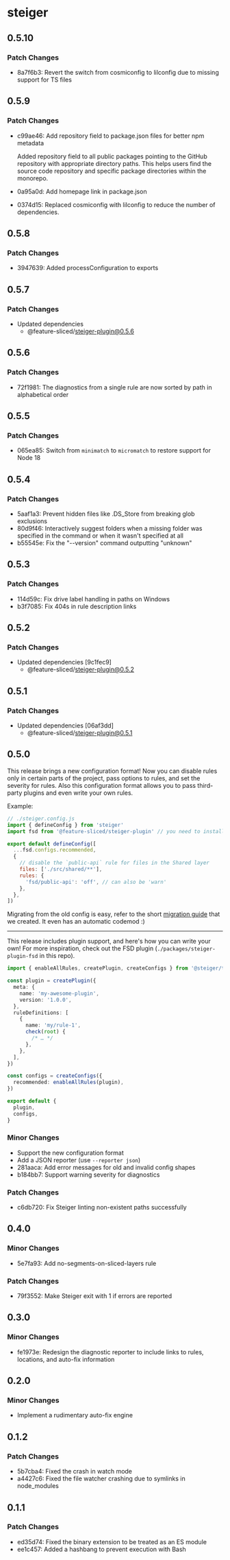 # steiger

## 0.5.10

### Patch Changes

- 8a7f6b3: Revert the switch from cosmiconfig to lilconfig due to missing support for TS files

## 0.5.9

### Patch Changes

- c99ae46: Add repository field to package.json files for better npm metadata

  Added repository field to all public packages pointing to the GitHub repository with appropriate directory paths. This helps users find the source code repository and specific package directories within the monorepo.

- 0a95a0d: Add homepage link in package.json
- 0374d15: Replaced cosmiconfig with lilconfig to reduce the number of dependencies.

## 0.5.8

### Patch Changes

- 3947639: Added processConfiguration to exports

## 0.5.7

### Patch Changes

- Updated dependencies
  - @feature-sliced/steiger-plugin@0.5.6

## 0.5.6

### Patch Changes

- 72f1981: The diagnostics from a single rule are now sorted by path in alphabetical order

## 0.5.5

### Patch Changes

- 065ea85: Switch from `minimatch` to `micromatch` to restore support for Node 18

## 0.5.4

### Patch Changes

- 5aaf1a3: Prevent hidden files like .DS_Store from breaking glob exclusions
- 80d9f46: Interactively suggest folders when a missing folder was specified in the command or when it wasn't specified at all
- b55545e: Fix the "--version" command outputting "unknown"

## 0.5.3

### Patch Changes

- 114d59c: Fix drive label handling in paths on Windows
- b3f7085: Fix 404s in rule description links

## 0.5.2

### Patch Changes

- Updated dependencies [9c1fec9]
  - @feature-sliced/steiger-plugin@0.5.2

## 0.5.1

### Patch Changes

- Updated dependencies [06af3dd]
  - @feature-sliced/steiger-plugin@0.5.1

## 0.5.0

This release brings a new configuration format! Now you can disable rules only in certain parts of the project, pass options to rules, and set the severity for rules. Also this configuration format allows you to pass third-party plugins and even write your own rules.

Example:

```javascript
// ./steiger.config.js
import { defineConfig } from 'steiger'
import fsd from '@feature-sliced/steiger-plugin' // you need to install separately this now

export default defineConfig([
  ...fsd.configs.recommended,
  {
    // disable the `public-api` rule for files in the Shared layer
    files: ['./src/shared/**'],
    rules: {
      'fsd/public-api': 'off', // can also be 'warn'
    },
  },
])
```

Migrating from the old config is easy, refer to the short [migration guide](../../MIGRATION_GUIDE.md) that we created. It even has an automatic codemod :)

---

This release includes plugin support, and here's how you can write your own! For more inspiration, check out the FSD plugin (`./packages/steiger-plugin-fsd` in this repo).

```ts
import { enableAllRules, createPlugin, createConfigs } from '@steiger/toolkit'

const plugin = createPlugin({
  meta: {
    name: 'my-awesome-plugin',
    version: '1.0.0',
  },
  ruleDefinitions: [
    {
      name: 'my/rule-1',
      check(root) {
        /* … */
      },
    },
  ],
})

const configs = createConfigs({
  recommended: enableAllRules(plugin),
})

export default {
  plugin,
  configs,
}
```

### Minor Changes

- Support the new configuration format
- Add a JSON reporter (use `--reporter json`)
- 281aaca: Add error messages for old and invalid config shapes
- b184bb7: Support warning severity for diagnostics

### Patch Changes

- c6db720: Fix Steiger linting non-existent paths successfully

## 0.4.0

### Minor Changes

- 5e7fa93: Add no-segments-on-sliced-layers rule

### Patch Changes

- 79f3552: Make Steiger exit with 1 if errors are reported

## 0.3.0

### Minor Changes

- fe1973e: Redesign the diagnostic reporter to include links to rules, locations, and auto-fix information

## 0.2.0

### Minor Changes

- Implement a rudimentary auto-fix engine

## 0.1.2

### Patch Changes

- 5b7cba4: Fixed the crash in watch mode
- a4427c6: Fixed the file watcher crashing due to symlinks in node_modules

## 0.1.1

### Patch Changes

- ed35d74: Fixed the binary extension to be treated as an ES module
- ee1c457: Added a hashbang to prevent execution with Bash
